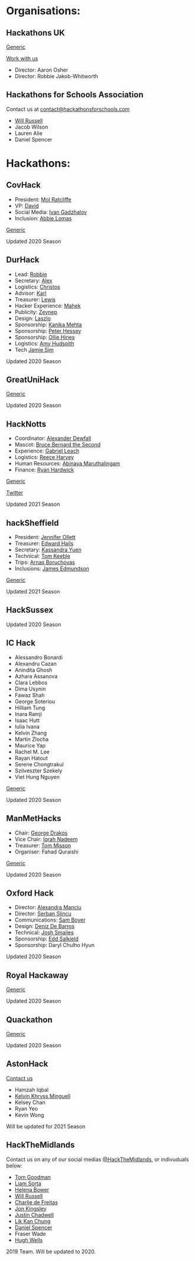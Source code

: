 # Organisations:

## Hackathons UK

[Generic](mailto:hi@hackathons.org.uk)

[Work with us](mailto:partnerships@hackathons.org.uk)

* Director: Aaron Osher
* Director: Robbie Jakob-Whitworth

## Hackathons for Schools Association

Contact us at [contact@hackathonsforschools.com](mailto:contact@hackathonsforschools.com)

* [Will Russell](mailto:will@hackathonsforschools.com)
* Jacob Wilson
* Lauren Alie
* Daniel Spencer

# Hackathons:

## CovHack

* President: [Mol Ratcliffe](https://twitter.com/firatcliffe)
* VP: [David](https://twitter.com/da_ando_)
* Social Media: [Ivan Gadzhalov](https://twitter.com/dai_musaka)
* Inclusion: [Abbie Lomas](https://twitter.com/abslomas)

[Generic](mailto:hello@covhack.org)

Updated 2020 Season

## DurHack
* Lead: [Robbie](mailto:robbie.jw@durhack.com)
* Secretary: [Alex](mailto:alex.k@durhack.com)
* Logistics: [Christos](mailto:christos.cm@durhack.com)
* Advisor: [Karl](mailto:karl.s@durhack.com)
* Treasurer: [Lewis](mailto:lewis.s@durhack.com)
* Hacker Experience: [Mahek](mailto:mahek.k@durhack.com)
* Publicity: [Zeynep](mailto:zeynep.e@durhack.com)
* Design: [Laszlo](mailto:laszlo.k@durhack.com)
* Sponsorship: [Kanika Mehta](mailto:Kanika.m@durhack.com)
* Sponsorship: [Peter Hessey](mailto:peter.h@durhack.com)
* Sponsorship: [Ollie Hines](mailto:oliver.h@durhack.com)
* Logistics: [Amy Hudspith](mailto:amy.h@durhack.com)
* Tech [Jamie Sim](mailto:Jamie.s@durhack.com)

Updated 2020 Season

## GreatUniHack

[Generic](mailto:hackathons@unicsmcr.com)

Updated 2020 Season


## HackNotts
* Coordinator: [Alexander Dewfall](mailto:alexi@hacknotts.com)
* Mascot: [Bruce Bernard the Second](https://twitter.com/BruceBernardII)
* Experience: [Gabriel Leach](mailto:gabriel@hacknotts.com)
* Logistics: [Reece Harvey](mailto:reece@hacknotts.com)
* Human Resources: [Abinaya Maruthalingam](mailto:abi@hacknotts.com)
* Finance: [Ryan Hardwick](mailto:ryan@hacknotts.com)

[Generic](mailto:team@hacknotts.com)

[Twitter](https://twitter.com/hacknotts)

Updated 2021 Season


## hackSheffield
* President: [Jennifer Ollett](mailto:jen@hacksheffield.com)
* Treasurer: [Edward Hails](mailto:ed@hacksheffield.com)
* Secretary: [Kassandra Yuen](mailto:kassandra@hacksheffield.com)
* Technical: [Tom Keeble](mailto:tom@hacksheffield.com)
* Trips: [Arnas Boruchovas](mailto:arnas@hacksheffield.com)
* Inclusions: [James Edmundson](mailto:james@hacksheffield.com)

[Generic](mailto:mailto:team@hacksheffield.co)

Updated 2021 Season


## HackSussex
Updated 2020 Season

## IC Hack
* Alessandro Bonardi
* Alexandru Cazan
* Anindita Ghosh
* Azhara Assanova
* Clara Lebbos
* Dima Usynin
* Fawaz Shah
* George Soteriou
* Hilliam Tung
* Inara Ramji
* Isaac Hutt
* Iulia Ivana
* Kelvin Zhang
* Martin Zlocha
* Maurice Yap
* Rachel M. Lee
* Rayan Hatout
* Serene Chongtrakul
* Szilveszter Szekely
* Viet Hung Nguyen

[Generic](mailto:ichack@ic.ac.uk)

Updated 2020 Season

## ManMetHacks
* Chair: [George Drakos](https://twitter.com/_GeorgiosDrakos)
* Vice Chair: [Iqrah Nadeem](https://twitter.com/i_iqrah)
* Treasurer: [Tom Misson](https://twitter.com/thomas_misson)
* Organiser: Fahad Quraishi

[Generic](mailto:hellohackerssoc@gmail.com)

Updated 2020 Season

## Oxford Hack
* Director: [Alexandra Manciu](https://www.facebook.com/alexandra.manciu.5811)
* Director: [Șerban Șlincu](https://www.facebook.com/SerbanStefanSlincu)
* Communications: [Sam Boyer](mailto:samuel.boyer@stcatz.ox.ac.uk)
* Design: [Deniz De Barros](mailto:deniz.debarros@sjc.ox.ac.uk)
* Technical: [Josh Smailes](mailto:joshua.smailes@stcatz.ox.ac.uk)
* Sponsorship: [Edd Salkield](mailto:edward.salkield@stcatz.ox.ac.uk)
* Sponsorship: Daryl Chulho Hyun

Updated 2020 Season


## Royal Hackaway 

[Generic](mailto:wes@royalhackaway.com)

Updated 2020 Season

## Quackathon

[Generic](mailto:info@quackathon.com)

Updated 2020 Season

## AstonHack

[Contact us](mailto:compsci.society@aston.ac.uk)

* Hamzah Iqbal
* [Kelvin Khryss Minguell](https://twitter.com/kkgm13)
* Kelsey Chan
* Ryan Yeo
* Kevin Wong

Will be updated for 2021 Season

## HackTheMidlands

Contact us on any of our social medias [@HackTheMidlands](https://twitter.com/hackthemidlands), or indivuduals below:

* [Tom Goodman](https://twitter.com/TauOmicronMu)
* [Liam Sorta](https://twitter.com/LiamSorta)
* [Helena Bower](https://twitter.com/bowerhe)
* [Will Russell](https://twitter.com/wrussell1999)
* [Charlie de Freitas](https://twitter.com/chasbob97)
* [Jon Kingsley](https://twitter.com/JFKingsley)
* [Justin Chadwell](https://twitter.com/jedevc)
* [Lik Kan Chung](https://twitter.com/LikkanChung)
* [Daniel Spencer](mailto:danielfspencer1@gmail.com) 
* Fraser Wade
* [Hugh Wells](https://twitter.com/crablabuk)

2019 Team. Will be updated to 2020.
